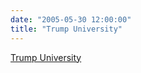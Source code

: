 ```yaml
---
date: "2005-05-30 12:00:00"
title: "Trump University"
---
```


[Trump University](/lemire/blog/2005/05-30-trump-university)

